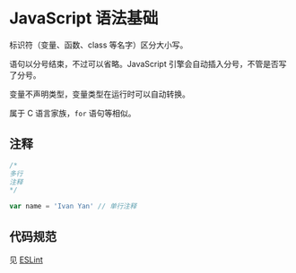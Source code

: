 # JavaScript 语法基础

标识符（变量、函数、class 等名字）区分大小写。

语句以分号结束，不过可以省略。JavaScript 引擎会自动插入分号，不管是否写了分号。

变量不声明类型，变量类型在运行时可以自动转换。

属于 C 语言家族，`for` 语句等相似。

## 注释

```js
/*
多行
注释
*/

var name = 'Ivan Yan' // 单行注释
```

## 代码规范

见 [ESLint](/nodejs/eslint/)
